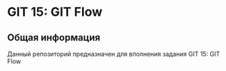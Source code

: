 # **GIT 15: GIT Flow**

## **Общая информация**

Данный репозиторий предназначен для вполнения задания GIT 15: GIT Flow

